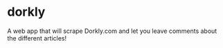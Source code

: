 # dorkly
A web app that will scrape Dorkly.com and let you leave comments about the different articles! 
